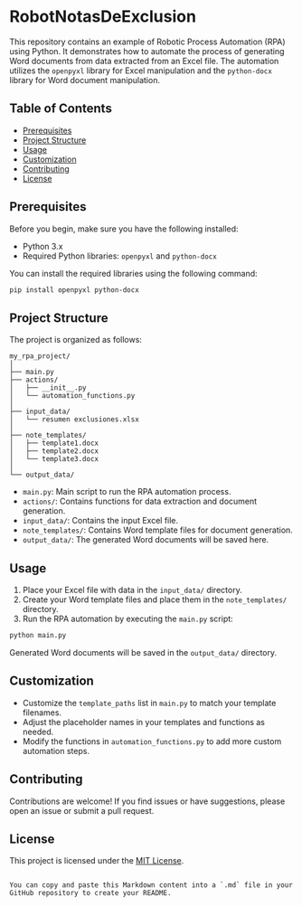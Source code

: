 # RobotNotasDeExclusion

This repository contains an example of Robotic Process Automation (RPA) using Python. It demonstrates how to automate the process of generating Word documents from data extracted from an Excel file. The automation utilizes the `openpyxl` library for Excel manipulation and the `python-docx` library for Word document manipulation.

## Table of Contents

- [Prerequisites](#prerequisites)
- [Project Structure](#project-structure)
- [Usage](#usage)
- [Customization](#customization)
- [Contributing](#contributing)
- [License](#license)

## Prerequisites

Before you begin, make sure you have the following installed:

- Python 3.x
- Required Python libraries: `openpyxl` and `python-docx`

You can install the required libraries using the following command:

```sh
pip install openpyxl python-docx
```

## Project Structure

The project is organized as follows:

```
my_rpa_project/
│
├── main.py
├── actions/
│   ├── __init__.py
│   └── automation_functions.py
│
├── input_data/
│   └── resumen exclusiones.xlsx
│
├── note_templates/
│   ├── template1.docx
│   ├── template2.docx
│   └── template3.docx
│
└── output_data/
```

- `main.py`: Main script to run the RPA automation process.
- `actions/`: Contains functions for data extraction and document generation.
- `input_data/`: Contains the input Excel file.
- `note_templates/`: Contains Word template files for document generation.
- `output_data/`: The generated Word documents will be saved here.

## Usage

1. Place your Excel file with data in the `input_data/` directory.
2. Create your Word template files and place them in the `note_templates/` directory.
3. Run the RPA automation by executing the `main.py` script:

```sh
python main.py
```

Generated Word documents will be saved in the `output_data/` directory.

## Customization

- Customize the `template_paths` list in `main.py` to match your template filenames.
- Adjust the placeholder names in your templates and functions as needed.
- Modify the functions in `automation_functions.py` to add more custom automation steps.

## Contributing

Contributions are welcome! If you find issues or have suggestions, please open an issue or submit a pull request.

## License

This project is licensed under the [MIT License](LICENSE).
```

You can copy and paste this Markdown content into a `.md` file in your GitHub repository to create your README.
